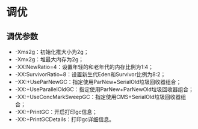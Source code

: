 # 调优

## 调优参数
- -Xms2g：初始化推大小为2g；
- -Xmx2g：堆最大内存为2g；
- -XX:NewRatio=4：设置年轻的和老年代的内存比例为1:4；
- -XX:SurvivorRatio=8：设置新生代Eden和Survivor比例为8:2；
- –XX:+UseParNewGC：指定使用ParNew+SerialOld垃圾回收器组合；
- -XX:+UseParallelOldGC：指定使用ParNew+ParNewOld垃圾回收器组合；
- -XX:+UseConcMarkSweepGC：指定使用CMS+SerialOld垃圾回收器组合；
- -XX:+PrintGC：开启打印gc信息；
- -XX:+PrintGCDetails：打印gc详细信息。